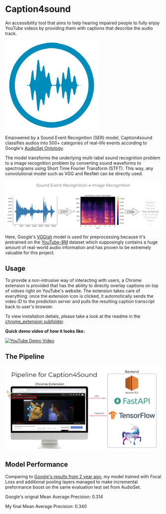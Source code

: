 # Caption4sound

An accessibility tool that aims to help hearing impaired people to fully enjoy YouTube videos by providing them with captions that describe the audio track.

![alt text](https://github.com/hellokikicat/caption4sounds/blob/master/chrome_extension/caption4sounds/waveform-icon.png?raw=true)

Empowered by a Sound Event Recognition (SER) model, Caption4sound classifies audios into 500+ categories of real-life events according to Google's [AudioSet Ontology](https://research.google.com/audioset/ontology/index.html).

The model transforms the underlying multi-label sound recognition problem to a image recognition problem by converting sound waveforms to spectrograms using Short Time Fourier Transform (STFT). This way, any convolutional model such as VGG and ResNet can be directly used.

![alt text](https://github.com/hellokikicat/caption4sounds/blob/master/.archived/spectrogram.png?raw=true)

Here, Google's [VGGish](https://ai.google/research/pubs/pub45611) model is used for preprocessing because it's pretrained on the [YouTube-8M](https://research.google.com/youtube8m/) dataset which supposingly contains a huge amount of real-world audio information and has proven to be extremely valuable for this project.


## Usage

To provide a non-intrusive way of interacting with users, a Chrome extension is provided that has the ability to directly overlay captions on top of vidoes right on YouTube's website. The extension takes care of everything: once the extension icon is clicked, it automotically sends the video ID to the prediction server and pulls the resulting caption transcript back to user's browser.

To view installation detials, please take a look at the readme in the [chrome_extension subfolder](https://github.com/hellokikicat/caption4sounds/tree/master/chrome_extension).


**Quick demo video of how it looks like:**

[![YouTube Demo Video](https://img.youtube.com/vi/RfPUWhXBAfc/0.jpg)](https://www.youtube.com/watch?v=RfPUWhXBAfc)



## The Pipeline
![alt text](https://github.com/hellokikicat/caption4sounds/blob/master/.archived/Annotation%202019-06-07%20013558.png?raw=true)

## Model Performance

Comparing to [Google's results from 2 year ago](https://arxiv.org/abs/1609.09430), my model trained with Focal Loss and additional pooling layers managed to make incremental preformance boost on the same evaluation test set from AudioSet.

Google's orignal Mean Average Precision: 0.314

My final Mean Average Precision: 0.340

